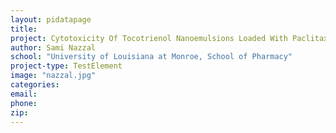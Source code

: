 ```yaml
---
layout: pidatapage
title:
project: Cytotoxicity Of Tocotrienol Nanoemulsions Loaded With Paclitaxel/Gemcitabine Pufa
author: Sami Nazzal
school: "University of Louisiana at Monroe, School of Pharmacy"
project-type: TestElement
image: "nazzal.jpg"
categories:
email:
phone:
zip:
---
```

